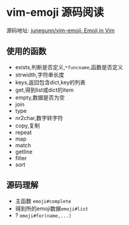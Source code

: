 # vim-emoji 源码阅读

源码地址: [junegunn/vim-emoji: Emoji in Vim](https://github.com/junegunn/vim-emoji)


## 使用的函数

- exists,判断是否定义,`*funcname`,函数是否定义
- strwidth,字符串长度
- keys,返回包含dict,key的列表
- get,得到list或dict的item
- empty,数据是否为空
- join
- type
- nr2char,数字转字符
- copy,复制
- repeat
- map
- match
- getline
- filter
- sort

## 源码理解

- 主函数 `emoji#complete`
- 得到所的emoji数据`emoji#list`
- ? `emoji#for(name,...)`

